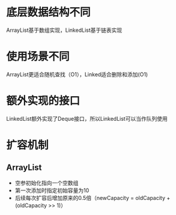 # 底层数据结构不同
ArrayList基于数组实现，LinkedList基于链表实现
# 使用场景不同
ArrayList更适合随机查找（O1），Linked适合删除和添加(O1)
# 额外实现的接口
LinkedList额外实现了Deque接口，所以LinkedList可以当作队列使用
# 扩容机制
## ArrayList
- 空参初始化指向一个空数组
- 第一次添加时指定初始容量为10
- 后续每次扩容后增加原来的0.5倍（newCapacity = oldCapacity + (oldCapacity >> 1)）
